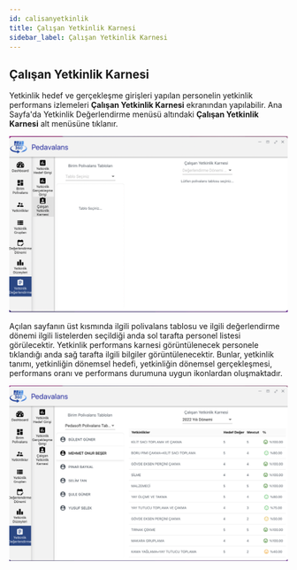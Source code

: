 ```yaml
---
id: calisanyetkinlik
title: Çalışan Yetkinlik Karnesi
sidebar_label: Çalışan Yetkinlik Karnesi
---
```

## Çalışan Yetkinlik Karnesi

Yetkinlik hedef ve gerçekleşme girişleri yapılan personelin yetkinlik performans izlemeleri **Çalışan Yetkinlik Karnesi** ekranından yapılabilir. Ana Sayfa'da
Yetkinlik Değerlendirme menüsü altındaki **Çalışan Yetkinlik Karnesi** alt menüsüne tıklanır.

![Çalışan Yetkinlik Karnesi](../images/018.png)

Açılan sayfanın üst kısmında ilgili polivalans tablosu ve ilgili değerlendirme dönemi ilgili listelerden seçildiği anda sol tarafta personel listesi görülecektir. Yetkinlik performans karnesi görüntülenecek personele tıklandığı anda sağ tarafta ilgili bilgiler görüntülenecektir. Bunlar, yetkinlik tanımı, yetkinliğin dönemsel hedefi, yetkinliğin dönemsel gerçekleşmesi, performans oranı ve performans durumuna uygun ikonlardan oluşmaktadır.


![Çalışan Yetkinlik Karnesi](../images/019.png)

